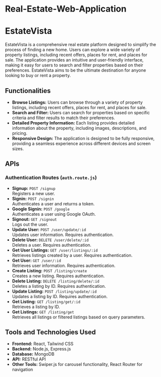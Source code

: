 # Real-Estate-Web-Application
# EstateVista

EstateVista is a comprehensive real estate platform designed to simplify the process of finding a new home. Users can explore a wide variety of property listings, including recent offers, places for rent, and places for sale. The application provides an intuitive and user-friendly interface, making it easy for users to search and filter properties based on their preferences. EstateVista aims to be the ultimate destination for anyone looking to buy or rent a property.

## Functionalities

- **Browse Listings:** Users can browse through a variety of property listings, including recent offers, places for rent, and places for sale.
- **Search and Filter:** Users can search for properties based on specific criteria and filter results to match their preferences.
- **Detailed Property Information:** Each listing provides detailed information about the property, including images, descriptions, and pricing.
- **Responsive Design:** The application is designed to be fully responsive, providing a seamless experience across different devices and screen sizes.

## APIs

### Authentication Routes (`auth.route.js`)
- **Signup:** `POST /signup`  
  Registers a new user.
- **Signin:** `POST /signin`  
  Authenticates a user and returns a token.
- **Google Signin:** `POST /google`  
  Authenticates a user using Google OAuth.
- **Signout:** `GET /signout`  
  Logs out the user.
- **Update User:** `POST /user/update/:id`  
  Updates user information. Requires authentication.
- **Delete User:** `DELETE /user/delete/:id`  
  Deletes a user. Requires authentication.
- **Get User Listings:** `GET /user/listings/:id`  
  Retrieves listings created by a user. Requires authentication.
- **Get User:** `GET /user/:id`  
  Retrieves user information. Requires authentication.
- **Create Listing:** `POST /listing/create`  
  Creates a new listing. Requires authentication.
- **Delete Listing:** `DELETE /listing/delete/:id`  
  Deletes a listing by ID. Requires authentication.
- **Update Listing:** `POST /listing/update/:id`  
  Updates a listing by ID. Requires authentication.
- **Get Listing:** `GET /listing/get/:id`  
  Retrieves a listing by ID.
- **Get Listings:** `GET /listing/get`  
  Retrieves all listings or filtered listings based on query parameters.

## Tools and Technologies Used

- **Frontend:** React, Tailwind CSS
- **Backend:** Node.js, Express.js
- **Database:** MongoDB
- **API:** RESTful API
- **Other Tools:** Swiper.js for carousel functionality, React Router for navigation
